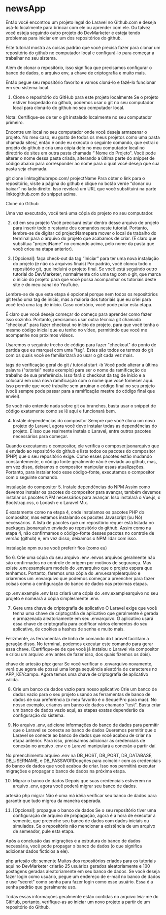 # newsApp

Então você encontrou um projeto legal do Laravel no Github.com e deseja usá-lo localmente para brincar com ele ou aprender com ele. Ou talvez você esteja seguindo outro projeto do DevMarketer e esteja tendo problemas para iniciar em um dos repositórios do github.

Este tutorial mostra as coisas padrão que você precisa fazer para clonar um repositório do github no computador local e configurá-lo para começar a trabalhar no seu sistema.

Além de clonar o repositório, isso significa que precisamos configurar o banco de dados, o arquivo env, a chave de criptografia e muito mais.

Então pegue seu repositório favorito e vamos cloná-lo e fazê-lo funcionar em seu sistema local.

1. Clone o repositório do GitHub para este projeto localmente
Se o projeto estiver hospedado no github, podemos usar o git no seu computador local para cloná-lo do github no seu computador local.

Nota: Certifique-se de ter o git instalado localmente no seu computador primeiro.

Encontre um local no seu computador onde você deseja armazenar o projeto. No meu caso, eu gosto de todos os meus projetos como uma pasta chamada sites/, então é onde eu executo o seguinte comando, que extrai o projeto do github e cria uma cópia dele no meu computador local no diretório de sites em outra pasta chamada “ Nome do Projeto". Você pode alterar o nome dessa pasta criada, alterando a última parte do snippet de código abaixo para corresponder ao nome para o qual você deseja que sua pasta seja chamada.

git clone linktogithubrepo.com/ projectName
Para obter o link para o repositório, visite a página do github e clique no botão verde “clonar ou baixar” no lado direito. Isso revelará um URL que você substituirá na parte linktogithub.com do snippet acima.

Clone do Github

Uma vez executado, você terá uma cópia do projeto no seu computador.

2. cd em seu projeto
Você precisará estar dentro desse arquivo de projeto para inserir todo o restante dos comandos neste tutorial. Portanto, lembre-se de digitar cd projectNamepara mover o local de trabalho do terminal para o arquivo do projeto que acabamos de criar. (É claro que substitua "projectName" no comando acima, pelo nome da pasta que você criou na etapa anterior).

3. [Opcional]: faça check-out da tag “Iniciar” para ter uma nova instalação do projeto (e não os arquivos finais)
Por padrão, você clonou todo o repositório git, que incluirá o projeto final. Se você está seguindo outro tutorial do DevMarketer, normalmente crio uma tag com o git, que marca o início do projeto para que você possa acompanhar os tutoriais deste site e do meu canal do YouTube.

Lembre-se de que esta etapa é opcional porque nem todos os repositórios git terão uma tag de início, mas a maioria dos tutoriais que eu criei para você terá uma tag de início. Caso contrário, você pode pular esta etapa.

É claro que você deseja começar do começo para aprender como fazer isso sozinho. Portanto, precisamos usar outra técnica git chamada "checkout" para fazer checkout no início do projeto, para que você tenha o mesmo código inicial que eu tenho no vídeo, permitindo que você me acompanhe nos próximos vídeos.

Usaremos o seguinte trecho de código para fazer "checkout" do ponto de partida que eu marquei com uma "tag". Estes são todos os termos do git com os quais você se familiarizará ao usar o git cada vez mais.

tags de verificação geral do git / tutorial start -b
Você pode alterar a última palavra ("tutorial" neste exemplo) para ser o nome da ramificação de trabalho de sua preferência. Isso fará o checkout da tag de início e a colocará em uma nova ramificação com o nome que você fornecer aqui. Isso permite que você trabalhe sem arruinar o código final no seu projeto (você sempre pode passar para a ramificação mestre do código final que enviei).

Se você não entende nada sobre git ou branches, basta usar o snippet de código exatamente como se lê aqui e funcionará bem.

4. Instale dependências do compositor
Sempre que você clona um novo projeto do Laravel, agora você deve instalar todas as dependências do projeto. É isso que realmente instala o Laravel, entre outros pacotes necessários para começar.

Quando executamos o compositor, ele verifica o composer.jsonarquivo que é enviado ao repositório do github e lista todos os pacotes do compositor (PHP) que o seu repositório exige. Como esses pacotes estão mudando constantemente, o código fonte geralmente não é enviado ao github, mas, em vez disso, deixamos o compositor manipular essas atualizações. Portanto, para instalar todo esse código-fonte, executamos o compositor com o seguinte comando.

instalação do compositor
5. Instale dependências do NPM
Assim como devemos instalar os pacotes do compositor para avançar, também devemos instalar os pacotes NPM necessários para avançar. Isso instalará o Vue.js, o Bootstrap.css, o Lodash e o Laravel Mix.

É exatamente como na etapa 4, onde instalamos os pacotes PHP do compositor, mas estamos instalando os pacotes Javascript (ou Nó) necessários. A lista de pacotes que um repositório requer está listada no packages.jsonarquivo enviado ao repositório do github. Assim como na etapa 4, não confirmamos o código-fonte desses pacotes no controle de versão (github) e, em vez disso, deixamos o NPM lidar com isso.

instalação npm
ou se você preferir fios (como eu)

fio
6. Crie uma cópia do seu arquivo .env
.envos arquivos geralmente não são confirmados no controle de origem por motivos de segurança. Mas existe .env.exampleum modelo do .envarquivo que o projeto espera que tenhamos. Portanto, faremos uma cópia do .env.examplearquivo e criaremos um .envarquivo que podemos começar a preencher para fazer coisas como a configuração do banco de dados nas próximas etapas.

cp .env.example .env
Isso criará uma cópia do .env.examplearquivo no seu projeto e nomeará a cópia simplesmente .env.

7. Gere uma chave de criptografia de aplicativo
O Laravel exige que você tenha uma chave de criptografia de aplicativo que geralmente é gerada e armazenada aleatoriamente em seu .envarquivo. O aplicativo usará essa chave de criptografia para codificar vários elementos do seu aplicativo, de cookies a hashes de senha e muito mais.

Felizmente, as ferramentas de linha de comando do Laravel facilitam a geração disso. No terminal, podemos executar este comando para gerar essa chave. (Certifique-se de que você já instalou o Laravel via compositor e criou um arquivo .env antes de fazer isso, dos quais fizemos os dois).

chave do artesão php: gerar
Se você verificar o .envarquivo novamente, verá que agora ele possui uma longa sequência aleatória de caracteres no APP_KEYcampo. Agora temos uma chave de criptografia de aplicativo válida.

8. Crie um banco de dados vazio para nosso aplicativo
Crie um banco de dados vazio para o seu projeto usando as ferramentas de banco de dados de sua preferência (o meu favorito é o SequelPro para mac). No nosso exemplo, criamos um banco de dados chamado "test". Basta criar um banco de dados vazio aqui, as etapas exatas dependerão da configuração do sistema.

9. No arquivo .env, adicione informações do banco de dados para permitir que o Laravel se conecte ao banco de dados
Queremos permitir que o Laravel se conecte ao banco de dados que você acabou de criar na etapa anterior. Para isso, precisamos adicionar as credenciais de conexão no arquivo .env e o Laravel manipulará a conexão a partir daí.

No preenchimento arquivo .env na DB_HOST, DB_PORT, DB_DATABASE, DB_USERNAME, e DB_PASSWORDopções para coincidir com as credenciais do banco de dados que você acabou de criar. Isso nos permitirá executar migrações e propagar o banco de dados na próxima etapa.

10. Migrar o banco de dados
Depois que suas credenciais estiverem no arquivo .env, agora você poderá migrar seu banco de dados.

artesão php migrar
Não é uma má idéia verificar seu banco de dados para garantir que tudo migrou da maneira esperada.

11. [Opcional]: propague o banco de dados
Se o seu repositório tiver uma configuração de arquivo de propagação, agora é a hora de executar a semente, que preenche seu banco de dados com dados iniciais ou simulados. Se o repositório não mencionar a existência de um arquivo de semeador, pule esta etapa.

Após a conclusão das migrações e a estrutura do banco de dados necessária, você pode propagar o banco de dados (o que significa adicionar dados fictícios a ele).

php artesão db: semente
Muitos dos repositórios criados para os tutoriais aqui no DevMarketer criarão 25 usuários gerados aleatoriamente e 100 postagens geradas aleatoriamente em seu banco de dados. Se você deseja fazer login como usuário, pegue um endereço de e-mail no banco de dados e use "secret" como senha para fazer login como esse usuário. Essa é a senha padrão que geralmente uso.

Todas essas informações geralmente estão contidas no arquivo leia-me do GitHub, portanto, verifique-as ao iniciar um novo projeto a partir de um repositório do Github.

